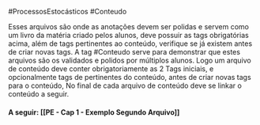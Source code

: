 #ProcessosEstocásticos  #Conteudo 

Esses arquivos são onde as anotações devem ser polidas e servem como um livro da matéria criado pelos alunos, deve possuir as tags obrigatórias acima, além de tags pertinentes ao conteúdo, verifique se já existem antes de criar novas tags. A tag #Conteudo serve para demonstrar que estes arquivos são os validados e polidos por múltiplos alunos. Logo um arquivo de conteúdo deve conter obrigatoriamente as 2 Tags iniciais, e opcionalmente tags de pertinentes do conteúdo, antes de criar novas tags para o conteúdo, No final de cada arquivo de conteúdo deve se linkar o conteúdo a seguir.

#### A seguir: [[PE - Cap 1 - Exemplo Segundo Arquivo]]